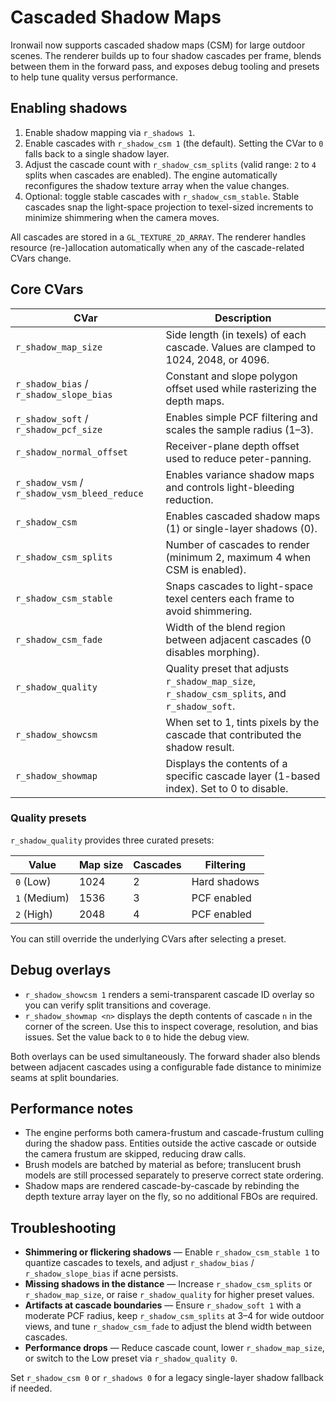 # Cascaded Shadow Maps

Ironwail now supports cascaded shadow maps (CSM) for large outdoor scenes. The
renderer builds up to four shadow cascades per frame, blends between them in
the forward pass, and exposes debug tooling and presets to help tune quality
versus performance.

## Enabling shadows

1. Enable shadow mapping via `r_shadows 1`.
2. Enable cascades with `r_shadow_csm 1` (the default). Setting the CVar to `0`
   falls back to a single shadow layer.
3. Adjust the cascade count with `r_shadow_csm_splits` (valid range: `2` to `4`
   splits when cascades are enabled). The engine automatically reconfigures the
   shadow texture array when the value changes.
4. Optional: toggle stable cascades with `r_shadow_csm_stable`. Stable cascades
   snap the light-space projection to texel-sized increments to minimize
   shimmering when the camera moves.

All cascades are stored in a `GL_TEXTURE_2D_ARRAY`. The renderer handles
resource (re-)allocation automatically when any of the cascade-related CVars
change.

## Core CVars

| CVar | Description |
| --- | --- |
| `r_shadow_map_size` | Side length (in texels) of each cascade. Values are clamped to 1024, 2048, or 4096. |
| `r_shadow_bias` / `r_shadow_slope_bias` | Constant and slope polygon offset used while rasterizing the depth maps. |
| `r_shadow_soft` / `r_shadow_pcf_size` | Enables simple PCF filtering and scales the sample radius (1–3). |
| `r_shadow_normal_offset` | Receiver-plane depth offset used to reduce peter-panning. |
| `r_shadow_vsm` / `r_shadow_vsm_bleed_reduce` | Enables variance shadow maps and controls light-bleeding reduction. |
| `r_shadow_csm` | Enables cascaded shadow maps (1) or single-layer shadows (0). |
| `r_shadow_csm_splits` | Number of cascades to render (minimum 2, maximum 4 when CSM is enabled). |
| `r_shadow_csm_stable` | Snaps cascades to light-space texel centers each frame to avoid shimmering. |
| `r_shadow_csm_fade` | Width of the blend region between adjacent cascades (0 disables morphing). |
| `r_shadow_quality` | Quality preset that adjusts `r_shadow_map_size`, `r_shadow_csm_splits`, and `r_shadow_soft`. |
| `r_shadow_showcsm` | When set to 1, tints pixels by the cascade that contributed the shadow result. |
| `r_shadow_showmap` | Displays the contents of a specific cascade layer (1-based index). Set to 0 to disable. |

### Quality presets

`r_shadow_quality` provides three curated presets:

| Value | Map size | Cascades | Filtering |
| --- | --- | --- | --- |
| `0` (Low) | 1024 | 2 | Hard shadows |
| `1` (Medium) | 1536 | 3 | PCF enabled |
| `2` (High) | 2048 | 4 | PCF enabled |

You can still override the underlying CVars after selecting a preset.

## Debug overlays

* `r_shadow_showcsm 1` renders a semi-transparent cascade ID overlay so you can
  verify split transitions and coverage.
* `r_shadow_showmap <n>` displays the depth contents of cascade `n` in the
  corner of the screen. Use this to inspect coverage, resolution, and bias
  issues. Set the value back to `0` to hide the debug view.

Both overlays can be used simultaneously. The forward shader also blends
between adjacent cascades using a configurable fade distance to minimize seams
at split boundaries.

## Performance notes

* The engine performs both camera-frustum and cascade-frustum culling during
  the shadow pass. Entities outside the active cascade or outside the camera
  frustum are skipped, reducing draw calls.
* Brush models are batched by material as before; translucent brush models are
  still processed separately to preserve correct state ordering.
* Shadow maps are rendered cascade-by-cascade by rebinding the depth texture
  array layer on the fly, so no additional FBOs are required.

## Troubleshooting

* **Shimmering or flickering shadows** &mdash; Enable `r_shadow_csm_stable 1` to
  quantize cascades to texels, and adjust `r_shadow_bias` /
  `r_shadow_slope_bias` if acne persists.
* **Missing shadows in the distance** &mdash; Increase `r_shadow_csm_splits` or
  `r_shadow_map_size`, or raise `r_shadow_quality` for higher preset values.
* **Artifacts at cascade boundaries** &mdash; Ensure `r_shadow_soft 1` with a
  moderate PCF radius, keep `r_shadow_csm_splits` at 3–4 for wide outdoor
  views, and tune `r_shadow_csm_fade` to adjust the blend width between
  cascades.
* **Performance drops** &mdash; Reduce cascade count, lower `r_shadow_map_size`, or
  switch to the Low preset via `r_shadow_quality 0`.

Set `r_shadow_csm 0` or `r_shadows 0` for a legacy single-layer shadow fallback
if needed.
